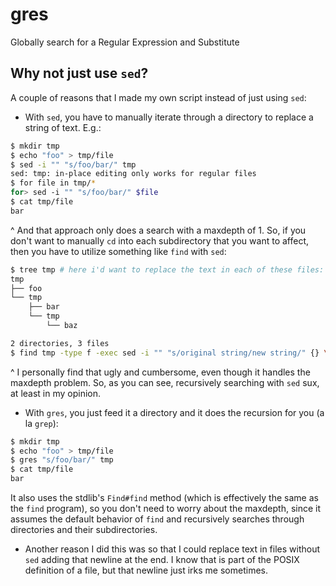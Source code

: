 # gres
Globally search for a Regular Expression and Substitute
## Why not just use `sed`?
A couple of reasons that I made my own script instead of just using `sed`:
* With `sed`, you have to manually iterate through a directory to replace a string of text. E.g.:
``` sh
$ mkdir tmp
$ echo "foo" > tmp/file
$ sed -i "" "s/foo/bar/" tmp
sed: tmp: in-place editing only works for regular files
$ for file in tmp/*
for> sed -i "" "s/foo/bar/" $file
$ cat tmp/file
bar
```
^ And that approach only does a search with a maxdepth of 1. So, if you don't want to manually `cd` into each subdirectory that you want to affect, then you have to utilize something like `find` with `sed`:
```sh
$ tree tmp # here i'd want to replace the text in each of these files:
tmp
├── foo
└── tmp
    ├── bar
    └── tmp
        └── baz

2 directories, 3 files
$ find tmp -type f -exec sed -i "" "s/original string/new string/" {} \;
```
^ I personally find that ugly and cumbersome, even though it handles the maxdepth problem. So, as you can see, recursively searching with `sed` sux, at least in my opinion.
* With `gres`, you just feed it a directory and it does the recursion for you (a la `grep`):
``` sh
$ mkdir tmp
$ echo "foo" > tmp/file
$ gres "s/foo/bar/" tmp
$ cat tmp/file 
bar
```
It also uses the stdlib's `Find#find` method (which is effectively the same as the `find` program), so you don't need to worry about the maxdepth, since it assumes the default behavior of `find` and recursively searches through directories and their subdirectories.
* Another reason I did this was so that I could replace text in files without `sed` adding that newline at the end. I know that is part of the POSIX definition of a file, but that newline just irks me sometimes.